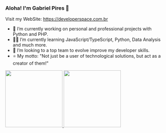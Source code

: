 ### Aloha! I'm Gabriel Pires 👋
Visit my WebSite: https://developerspace.com.br
- 🔭 I’m currently working on personal and professional projects with Python and PHP.  
- :man_student: I’m currently learning JavaScript/TypeScript, Python, Data Analysis and much more.
- :rocket: I’m looking to a top team to evolve improve my developer skills.
- :star: My motto: "Not just be a user of technological solutions, but act as a creator of them!"
<div>
<a href="https://github.com/seu-usuário-aqui">
<img height="180em" src="https://github-stats-alpha.vercel.app/api?username={GabrielDevSpace}&cc=000&tc=fff&ic=fff&bc=000"/>

<img height="180em" src="https://github-readme-stats.vercel.app/api/top-langs/?username=GabrielDevSpace&layout=compact&langs_count=7&theme=dracula"/>
</div>

